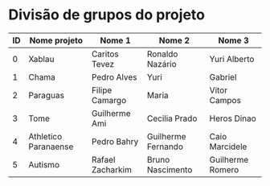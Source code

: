 # Divisão de grupos do projeto

ID | Nome projeto | Nome 1 | Nome 2 | Nome 3
---|---|------|-----------|-----
0 | Xablau | Caritos Tevez | Ronaldo Nazário | Yuri Alberto
1 | Chama | Pedro Alves | Yuri | Gabriel
2 | Paraguas | Filipe Camargo | Maria | Vitor Campos
3 | Tome | Guilherme Ami | Cecilia Prado | Heros Dinao
4 | Athletico Paranaense | Pedro Bahry | Guilherme Fernando | Caio Marcidele
5 | Autismo | Rafael Zacharkim | Bruno Nascimento | Guilherme Romero

